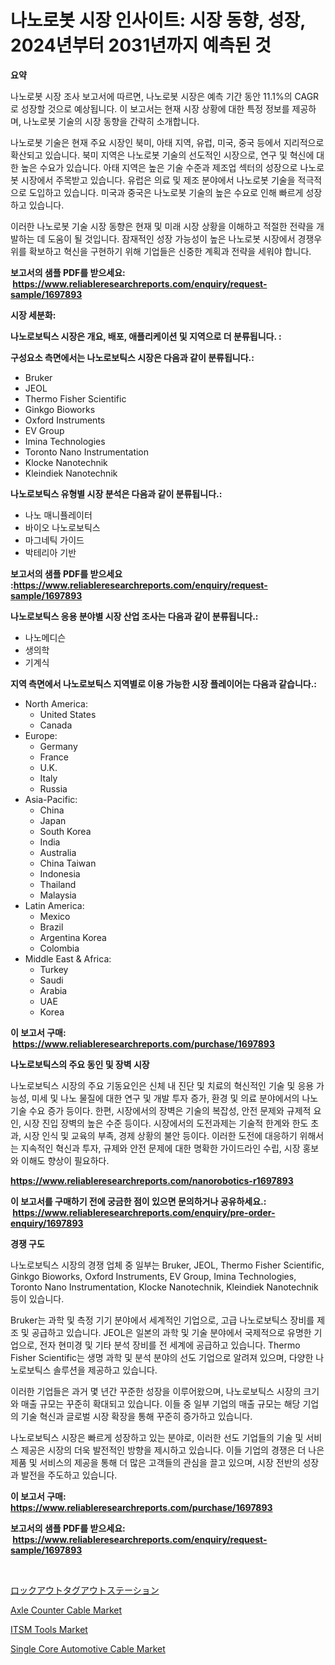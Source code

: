 <p><h1>나노로봇 시장 인사이트: 시장 동향, 성장, 2024년부터 2031년까지 예측된 것</h1></p><p><strong>요약</strong></p>
<p><p>나노로봇 시장 조사 보고서에 따르면, 나노로봇 시장은 예측 기간 동안 11.1%의 CAGR로 성장할 것으로 예상됩니다. 이 보고서는 현재 시장 상황에 대한 특정 정보를 제공하며, 나노로봇 기술의 시장 동향을 간략히 소개합니다.</p><p>나노로봇 기술은 현재 주요 시장인 북미, 아태 지역, 유럽, 미국, 중국 등에서 지리적으로 확산되고 있습니다. 북미 지역은 나노로봇 기술의 선도적인 시장으로, 연구 및 혁신에 대한 높은 수요가 있습니다. 아태 지역은 높은 기술 수준과 제조업 섹터의 성장으로 나노로봇 시장에서 주목받고 있습니다. 유럽은 의료 및 제조 분야에서 나노로봇 기술을 적극적으로 도입하고 있습니다. 미국과 중국은 나노로봇 기술의 높은 수요로 인해 빠르게 성장하고 있습니다.</p><p>이러한 나노로봇 기술 시장 동향은 현재 및 미래 시장 상황을 이해하고 적절한 전략을 개발하는 데 도움이 될 것입니다. 잠재적인 성장 가능성이 높은 나노로봇 시장에서 경쟁우위를 확보하고 혁신을 구현하기 위해 기업들은 신중한 계획과 전략을 세워야 합니다.</p></p>
<p><strong>보고서의 샘플 PDF를 받으세요: &nbsp;<a href="https://www.reliableresearchreports.com/enquiry/request-sample/1697893">https://www.reliableresearchreports.com/enquiry/request-sample/1697893</a></strong></p>
<p><strong>시장 세분화:</strong></p>
<p><strong> 나노로보틱스 시장은 개요, 배포, 애플리케이션 및 지역으로 더 분류됩니다. :</strong></p>
<p><strong>구성요소 측면에서는 나노로보틱스 시장은 다음과 같이 분류됩니다.:</strong></p>
<p><ul><li>Bruker</li><li>JEOL</li><li>Thermo Fisher Scientific</li><li>Ginkgo Bioworks</li><li>Oxford Instruments</li><li>EV Group</li><li>Imina Technologies</li><li>Toronto Nano Instrumentation</li><li>Klocke Nanotechnik</li><li>Kleindiek Nanotechnik</li></ul></p>
<p><strong> 나노로보틱스 유형별 시장 분석은 다음과 같이 분류됩니다.:</strong></p>
<p><ul><li>나노 매니퓰레이터</li><li>바이오 나노로보틱스</li><li>마그네틱 가이드</li><li>박테리아 기반</li></ul></p>
<p><strong>보고서의 샘플 PDF를 받으세요 :<a href="https://www.reliableresearchreports.com/enquiry/request-sample/1697893">https://www.reliableresearchreports.com/enquiry/request-sample/1697893</a></strong></p>
<p><strong> 나노로보틱스 응용 분야별 시장 산업 조사는 다음과 같이 분류됩니다.:</strong></p>
<p><ul><li>나노메디슨</li><li>생의학</li><li>기계식</li></ul></p>
<p><strong>지역 측면에서 나노로보틱스 지역별로 이용 가능한 시장 플레이어는 다음과 같습니다.:</strong></p>
<p><ul>
    <li>
        North America:
        <ul>
            <li>United States</li>
            <li>Canada</li>
        </ul>
    </li>
    <li>
        Europe:
        <ul>
            <li>Germany</li>
            <li>France</li>
            <li>U.K.</li>
            <li>Italy</li>
            <li>Russia</li>
        </ul>
    </li>
    <li>
        Asia-Pacific:
        <ul>
            <li>China</li>
            <li>Japan</li>
            <li>South Korea</li>
            <li>India</li>
            <li>Australia</li>
            <li>China Taiwan</li>
            <li>Indonesia</li>
            <li>Thailand</li>
            <li>Malaysia</li>
        </ul>
    </li>
    <li>
        Latin America:
        <ul>
            <li>Mexico</li>
            <li>Brazil</li>
            <li>Argentina Korea</li>
            <li>Colombia</li>
        </ul>
    </li>
    <li>
        Middle East & Africa:
        <ul>
            <li>Turkey</li>
            <li>Saudi</li>
            <li>Arabia</li>
            <li>UAE</li>
            <li>Korea</li>
        </ul>
    </li>
    </ul></p>
<p><strong>이 보고서 구매: &nbsp;<a href="https://www.reliableresearchreports.com/purchase/1697893">https://www.reliableresearchreports.com/purchase/1697893</a></strong></p>
<p><strong>나노로보틱스의 주요 동인 및 장벽 시장</strong></p>
<p><p>나노로보틱스 시장의 주요 기동요인은 신체 내 진단 및 치료의 혁신적인 기술 및 응용 가능성, 미세 및 나노 물질에 대한 연구 및 개발 투자 증가, 환경 및 의료 분야에서의 나노기술 수요 증가 등이다. 한편, 시장에서의 장벽은 기술의 복잡성, 안전 문제와 규제적 요인, 시장 진입 장벽의 높은 수준 등이다. 시장에서의 도전과제는 기술적 한계와 한도 초과, 시장 인식 및 교육의 부족, 경제 상황의 불안 등이다. 이러한 도전에 대응하기 위해서는 지속적인 혁신과 투자, 규제와 안전 문제에 대한 명확한 가이드라인 수립, 시장 홍보와 이해도 향상이 필요하다.</p></p>
<p><strong><a href="https://www.reliableresearchreports.com/nanorobotics-r1697893">https://www.reliableresearchreports.com/nanorobotics-r1697893</a></strong></p>
<p><strong>이 보고서를 구매하기 전에 궁금한 점이 있으면 문의하거나 공유하세요.: &nbsp;<a href="https://www.reliableresearchreports.com/enquiry/pre-order-enquiry/1697893">https://www.reliableresearchreports.com/enquiry/pre-order-enquiry/1697893</a></strong></p>
<p><strong>경쟁 구도</strong></p>
<p><p>나노로보틱스 시장의 경쟁 업체 중 일부는 Bruker, JEOL, Thermo Fisher Scientific, Ginkgo Bioworks, Oxford Instruments, EV Group, Imina Technologies, Toronto Nano Instrumentation, Klocke Nanotechnik, Kleindiek Nanotechnik 등이 있습니다.</p><p>Bruker는 과학 및 측정 기기 분야에서 세계적인 기업으로, 고급 나노로보틱스 장비를 제조 및 공급하고 있습니다. JEOL은 일본의 과학 및 기술 분야에서 국제적으로 유명한 기업으로, 전자 현미경 및 기타 분석 장비를 전 세계에 공급하고 있습니다. Thermo Fisher Scientific는 생명 과학 및 분석 분야의 선도 기업으로 알려져 있으며, 다양한 나노로보틱스 솔루션을 제공하고 있습니다.</p><p>이러한 기업들은 과거 몇 년간 꾸준한 성장을 이루어왔으며, 나노로보틱스 시장의 크기와 매출 규모는 꾸준히 확대되고 있습니다. 이들 중 일부 기업의 매출 규모는 해당 기업의 기술 혁신과 글로벌 시장 확장을 통해 꾸준히 증가하고 있습니다.</p><p>나노로보틱스 시장은 빠르게 성장하고 있는 분야로, 이러한 선도 기업들의 기술 및 서비스 제공은 시장의 더욱 발전적인 방향을 제시하고 있습니다. 이들 기업의 경쟁은 더 나은 제품 및 서비스의 제공을 통해 더 많은 고객들의 관심을 끌고 있으며, 시장 전반의 성장과 발전을 주도하고 있습니다.</p></p>
<p><strong>이 보고서 구매: &nbsp; <a href="https://www.reliableresearchreports.com/purchase/1697893">https://www.reliableresearchreports.com/purchase/1697893</a></strong></p>
<p><strong>보고서의 샘플 PDF를 받으세요: &nbsp;<a href="https://www.reliableresearchreports.com/enquiry/request-sample/1697893">https://www.reliableresearchreports.com/enquiry/request-sample/1697893</a></strong><strong></strong></p>
<p>&nbsp;</p>
<p><p><a href="https://github.com/one-cool-chick/Market-Research-Report-List-1/blob/main/259771425759.md">ロックアウトタグアウトステーション</a></p><p><a href="https://www.linkedin.com/pulse/axle-counter-cable-market-research-report-key-successful-8kdse?trackingId=SOUsjlKpt3F3MrWptOz%2FFQ%3D%3D">Axle Counter Cable Market</a></p><p><a href="https://github.com/dimitrishawkinswaynenp91rgz/Market-Research-Report-List-2/blob/main/itsm-tools-market.md">ITSM Tools Market</a></p><p><a href="https://www.linkedin.com/pulse/single-core-automotive-cable-market-analysis-examines-its-scope-imege?trackingId=5VMsBn6j1na0k96UTgrNEA%3D%3D">Single Core Automotive Cable Market</a></p></p>